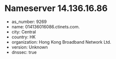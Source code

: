 # Nameserver 14.136.16.86

* as_number: 9269
* name: 014136016086.ctinets.com.
* city: Central
* country: HK
* organization: Hong Kong Broadband Network Ltd.
* version: Unknown
* dnssec: true
